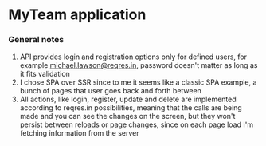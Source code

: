 # MyTeam application

### General notes
1. API provides login and registration options only for defined users, for example michael.lawson@reqres.in, password doesn't matter as long as it fits validation
2. I chose SPA over SSR since to me it seems like a classic SPA example, a bunch of pages that user goes back and forth between
3. All actions, like login, register, update and delete are implemented according to reqres.in possibilities, meaning that the calls are being made and you can see the changes on the screen, but they won't persist between reloads or page changes, since on each page load I'm fetching information from the server
